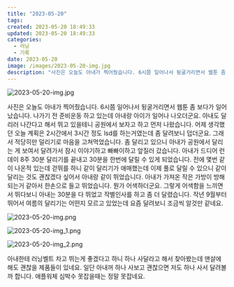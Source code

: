 ```yaml
---
title: "2023-05-20"
tags:
created: 2023-05-20 18:49:33
updated: 2023-05-20 18:49:33
categories:
  - 러닝
  - 기록
date: 2023-05-20
image: /images/2023-05-20-img.jpg
description: "사진은 오늘도 아내가 찍어줬습니다. 6시쯤 일어나서 뒹굴거리면서 웹툰 좀 보다가 일어났습니다. 나가기 전 준비운동 하고 있는데 아내랑 아이가 일어나 나오더군요. 아내도 달리러 나간다고 해서 뛰고 있을테니 공원에서 보자고 하고 먼저 나왔습니다. 어제 생각했던 오늘 계획은 2시간에서 3시간"
---
```


![2023-05-20-img.jpg](/images/2023-05-20-img.jpg)
 
 

사진은 오늘도 아내가 찍어줬습니다.
6시쯤 일어나서 뒹굴거리면서 웹툰 좀 보다가 일어났습니다. 나가기 전 준비운동 하고 있는데 아내랑 아이가 일어나 나오더군요. 아내도 달리러 나간다고 해서 뛰고 있을테니 공원에서 보자고 하고 먼저 나왔습니다. 
어제 생각했던 오늘 계획은 2시간에서 3시간 정도 lsd를 하는거였는데 좀 달려보니 덥더군요. 그래서 적당히만 덜리기로 마음을 고쳐먹었습니다. 
좀 달리고 있으니 아내가 공원에서 달리는 게 보여서 달려가서 잠시 이야기하고 빠빠이하고 앞질러 갔습니다. 아내가 드디어 런데이 8주 30분 달리기를 끝내고 30분을 한번에 달릴 수 있게 되었습니다. 전에 몇번 같이 나온적 있는데 걷뛰를 하니 같이 달리기가 애매했는데 이제 풀로 달릴 수 있으니 같이 달리는 것도 괜찮겠다 싶어서 아내랑 같이 뛰었습니다. 아내가 가져온 작은 가방이 방해되는거 같아서 한손으로 들고 뛰었습니다. 뭔가 어색하더군요. 그렇게 어색함을 느끼면서 뛰다보니 아내는 30분을 다 뛰었고 작별인사를 하고 좀 더 달렸습니다. 
작년 9월부터 뛰어서 여름의 달리기는 어떤지 모르고 있었는데 요즘 달려보니 조금씩 알것만 같네요.

 
 ![2023-05-20-img.png](/images/2023-05-20-img.png)
 
 

 
 ![2023-05-20-img_1.png](/images/2023-05-20-img_1.png)
 
 

 
 ![2023-05-20-img_2.png](/images/2023-05-20-img_2.png)
 
 

아내한테 러닝벨트 차고 뛰는게 좋겠다고 하니 하나 사달라고 해서 찾아봤는데 맨살에 해도 괜찮을 제품들이 있네요. 일단 아내꺼 하나 사보고 괜찮으면 저도 하나 사서 달려볼까 합니다.
애플워체 심박수 못잡을때는 정말 못잡네요.
